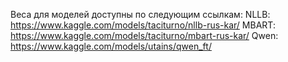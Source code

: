Веса для моделей доступны по следующим ссылкам:
NLLB: https://www.kaggle.com/models/taciturno/nllb-rus-kar/
MBART: https://www.kaggle.com/models/taciturno/mbart-rus-kar/
Qwen: https://www.kaggle.com/models/utains/qwen_ft/
